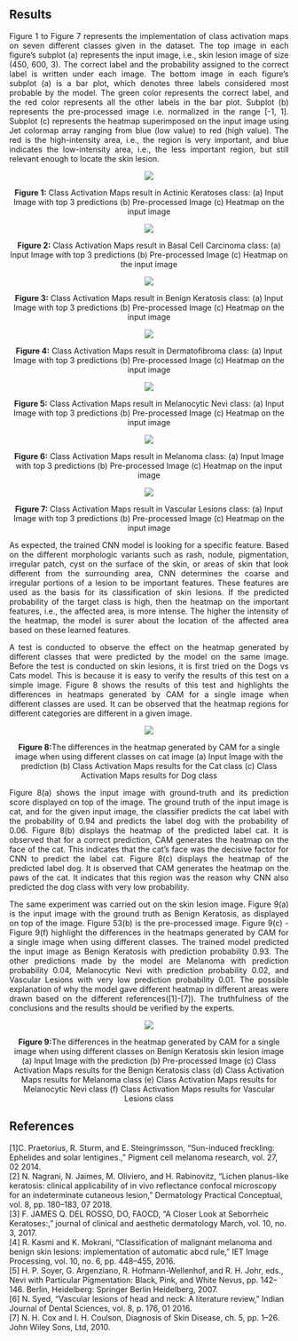 ## **Results** ##
<p align="justify"> Figure 1 to Figure 7 represents the implementation of class activation maps on seven different classes given in the dataset. The top image in each figure’s subplot (a) represents the input image, i.e., skin lesion image of size (450, 600, 3). The correct label and the probability assigned to the correct label is written under each image. The bottom image in each figure’s subplot (a) is a bar plot, which denotes three labels considered most probable by the model. The green color represents the correct label, and the red color represents all the other labels in the bar plot. Subplot (b) represents the pre-processed image i.e. normalized in the range [-1, 1]. Subplot (c) represents the heatmap superimposed on the input image using Jet colormap array ranging from blue (low value) to red (high value). The red is the high-intensity area, i.e., the region is very important, and blue indicates the low-intensity area, i.e., the less important region, but still relevant enough to locate the skin lesion. 
<div align="center">
<img src="https://github.com/rao208/Explainable_AI/blob/master/Class_Activation_Maps/Results/akk_5_cam-1.svg" >
<p><b>Figure 1:</b> Class Activation Maps result in Actinic Keratoses class: (a) Input Image with top 3 predictions (b) Pre-processed Image (c) Heatmap on the input image</p>
</div>  

<div align="center">
<img src="https://github.com/rao208/Explainable_AI/blob/master/Class_Activation_Maps/Results/bcc_1_cam-1.svg" >
<p><b>Figure 2:</b> Class Activation Maps result in Basal Cell Carcinoma class: (a) Input Image with top 3 predictions (b) Pre-processed Image (c) Heatmap on the input image</p>
</div>  

<div align="center">
<img src="https://github.com/rao208/Explainable_AI/blob/master/Class_Activation_Maps/Results/bkk_51_cam-1.svg" >
<p><b>Figure 3:</b> Class Activation Maps result in Benign Keratosis class: (a) Input Image with top 3 predictions (b) Pre-processed Image (c) Heatmap on the input image</p>
</div>  

<div align="center">
<img src="https://github.com/rao208/Explainable_AI/blob/master/Class_Activation_Maps/Results/df_9_cam.svg" >
<p><b>Figure 4:</b> Class Activation Maps result in Dermatofibroma class: (a) Input Image with top 3 predictions (b) Pre-processed Image (c) Heatmap on the input image</p>
</div>  

<div align="center">
<img src="https://github.com/rao208/Explainable_AI/blob/master/Class_Activation_Maps/Results/mcy_2_cam-1.svg" >
<p><b>Figure 5:</b> Class Activation Maps result in Melanocytic Nevi class: (a) Input Image with top 3 predictions (b) Pre-processed Image (c) Heatmap on the input image</p>
</div>  

<div align="center">
<img src="https://github.com/rao208/Explainable_AI/blob/master/Class_Activation_Maps/Results/mel_38_cam.svg" >
<p><b>Figure 6:</b> Class Activation Maps result in Melanoma class: (a) Input Image with top 3 predictions (b) Pre-processed Image (c) Heatmap on the input image</p>
</div>  

<div align="center">
<img src="https://github.com/rao208/Explainable_AI/blob/master/Class_Activation_Maps/Results/vasc_4_cam-1.svg" >
<p><b>Figure 7:</b> Class Activation Maps result in Vascular Lesions class: (a) Input Image with top 3 predictions (b) Pre-processed Image (c) Heatmap on the input image</p>
</div>  
<p align="justify"> As expected, the trained CNN model is looking for a specific feature. Based on the different morphologic variants such as rash, nodule, pigmentation, irregular patch, cyst on the surface of the skin, or areas of skin that look different from the surrounding area, CNN determines the coarse and irregular portions of a lesion to be important features. These features are used as the basis for its classification of skin lesions. If the predicted probability of the target class is high, then the heatmap on the important features, i.e., the affected area, is more intense. The higher the intensity of the heatmap, the model is surer about the location of the affected area based on these learned features. </p>  

<p align="justify"> A test is conducted to observe the effect on the heatmap generated by different classes that were predicted by the model on the same image. Before the test is conducted on skin lesions, it is first tried on the Dogs vs Cats model. This is because it is easy to verify the results of this test on a simple image. Figure 8 shows the results of this test and highlights the differences in heatmaps generated by CAM for a single image when different classes are used. It can be observed that the heatmap regions for different categories are different in a given image.</p>  

<div align="center">
<img src="https://github.com/rao208/Explainable_AI/blob/master/Class_Activation_Maps/Results/Cat_5_classes.svg" >
<p><b>Figure 8:</b>The differences in the heatmap generated by CAM for a single image when using different classes on cat image (a) Input Image with the prediction (b) Class Activation Maps results for the Cat class (c) Class Activation Maps results for Dog class</p>
</div>  

<p align="justify">Figure 8(a) shows the input image with ground-truth and its prediction score displayed on top of the image. The ground truth of the input image is cat, and for the given input image, the classifier predicts the cat label with the probability of 0.94 and predicts the label dog with the probability of 0.06. Figure 8(b) displays the heatmap of the predicted label cat. It is observed that for a correct prediction, CAM generates the heatmap on the face of the cat. This indicates that the cat’s face was the decisive factor for CNN to predict the label cat. Figure 8(c) displays the heatmap of the predicted label dog. It is observed that CAM generates the heatmap on the paws of the cat. It indicates that this region was the reason why CNN also predicted the dog class with very low probability.</p>  

<p align="justify">The same experiment was carried out on the skin lesion image. Figure 9(a) is the input image with the ground truth as Benign Keratosis, as displayed on top of the image. Figure 53(b) is the pre-processed image. Figure 9(c) - Figure 9(f) highlight the differences in the heatmaps generated by CAM for a single image when using different classes. The trained model predicted the input image as Benign Keratosis with prediction probability 0.93. The other predictions made by the model are Melanoma with prediction probability 0.04, Melanocytic Nevi with prediction probability 0.02, and Vascular Lesions with very low prediction probability 0.01. The possible explanation of why the model gave different heatmap in different areas were drawn based on the different references([1]-[7]). The truthfulness of the conclusions and the results should be verified by the experts. </p>

<div align="center">
<img src="https://github.com/rao208/Explainable_AI/blob/master/Class_Activation_Maps/Results/bkl_multiple_heatmaps-1.svg" >
<p><b>Figure 9:</b>The differences in the heatmap generated by CAM for a single image when using different classes on Benign Keratosis skin lesion image (a) Input Image with the prediction (b) Pre-processed Image (c) Class Activation Maps results for the Benign Keratosis class (d) Class Activation Maps results for Melanoma class (e) Class Activation Maps results for Melanocytic Nevi class (f) Class Activation Maps results for Vascular Lesions class</p>
</div>  

## **References** ##

[1]C. Praetorius, R. Sturm, and E. Steingrímsson, “Sun-induced freckling: Ephelides and solar lentigines.,” Pigment cell melanoma research, vol. 27, 02 2014.  
[2] N. Nagrani, N. Jaimes, M. Oliviero, and H. Rabinovitz, “Lichen planus-like keratosis: clinical applicability of in vivo reflectance confocal microscopy for an indeterminate cutaneous lesion,” Dermatology Practical Conceptual, vol. 8, pp. 180–183, 07 2018.  
[3] F. JAMES Q. DEL ROSSO, DO, FAOCD, “A Closer Look at Seborrheic Keratoses:,” journal of clinical and aesthetic dermatology March, vol. 10, no. 3, 2017.  
[4] R. Kasmi and K. Mokrani, “Classification of malignant melanoma and benign skin lesions: implementation of automatic abcd rule,” IET Image Processing, vol. 10, no. 6, pp. 448–455, 2016.  
[5] H. P. Soyer, G. Argenziano, R. Hofmann-Wellenhof, and R. H. Johr, eds., Nevi with Particular Pigmentation: Black, Pink, and White Nevus, pp. 142–146. Berlin, Heidelberg: Springer Berlin Heidelberg, 2007.  
[6] N. Syed, “Vascular lesions of head and neck: A literature review,” Indian Journal of Dental Sciences, vol. 8, p. 176, 01 2016.  
[7] N. H. Cox and I. H. Coulson, Diagnosis of Skin Disease, ch. 5, pp. 1–26. John Wiley Sons, Ltd, 2010.  
